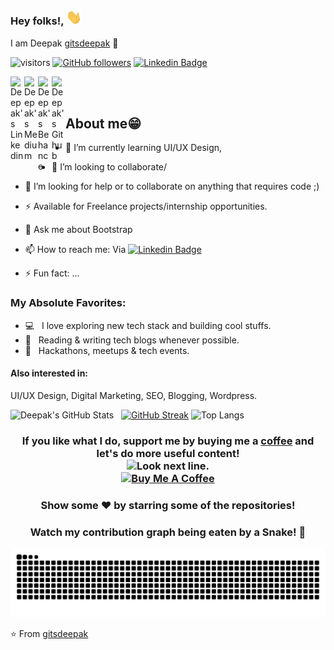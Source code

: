 ### Hey folks!, <img src="https://github.com/gitsdeepak/gitsdeepak/blob/master/Assets/Hi.gif" width="25px">
I am Deepak [gitsdeepak][website] 👋

![visitors](https://visitor-badge.laobi.icu/badge?page_id=gitsdeepak.gitsdeepak)
[![GitHub followers](https://img.shields.io/github/followers/gitsdeepak.svg?style=social&label=Follow)](https://github.com/gitsdeepak?tab=followers)
[![Linkedin Badge](https://img.shields.io/badge/-LinkedIn-0e76a8?style=flat-square&logo=Linkedin&logoColor=white)](https://linkedin.com/in/deepak-ds)

<a href="https://www.linkedin.com/in/deepak-ds">
  <img align="left" alt="Deepak's Linkedin" width="22px" src="https://cdn.jsdelivr.net/npm/simple-icons@v11.11.0/icons/linkedin.svg" />
</a>
<a href="https://medium.com/@deepakds">
  <img align="left" alt="Deepak's Medium" width="22px" src="https://cdn.jsdelivr.net/npm/simple-icons@v3/icons/medium.svg" />
</a>
<a href="https://www.behance.net/dd28">
  <img align="left" alt="Deepak's Behance" width="22px" src="https://cdn.jsdelivr.net/npm/simple-icons@v11.11.0/icons/behance.svg" />
</a>
<a href="https://github.com/gitsdeepak">
  <img align="left" alt="Deepak's Github" width="22px" src="https://cdn.jsdelivr.net/npm/simple-icons@v11.11.0/icons/github.svg" />
</a>
</br>
</br>

## About me😁

- 🌱 I’m currently learning UI/UX Design, 
- 👯 I’m looking to collaborate/
- 🤔 I’m looking for help or to collaborate on anything that requires code ;)
- ⚡ Available for Freelance projects/internship opportunities.
- 💬 Ask me about Bootstrap
- 📫 How to reach me: Via <!-- <a href="https://www.linkedin.com/in/deepak-ds">
  <img align="center" alt="Deepak's LinkedIn" width="22px" src="https://cdn.jsdelivr.net/npm/simple-icons@v3/icons/linkedin.svg" />  
</a>    -->
[![Linkedin Badge](https://img.shields.io/badge/-LinkedIn-0e76a8?style=flat-square&logo=Linkedin&logoColor=white)](https://linkedin.com/in/deepak-ds)

- ⚡ Fun fact: ...

### My Absolute Favorites:

- 💻 &nbsp; I love exploring new tech stack and building cool stuffs.
- 📰 &nbsp; Reading & writing tech blogs whenever possible.
- 🍕 &nbsp; Hackathons, meetups & tech events.


#### Also interested in:
 UI/UX Design, Digital Marketing, SEO, Blogging, Wordpress.


![Deepak's GitHub Stats](https://github-readme-stats.vercel.app/api?username=gitsdeepak&hide=[%22issues%22,%22contribs%22]&show_icons=true&title_color=fff&icon_color=79ff97&text_color=9f9f9f&bg_color=151515)
&nbsp;
[![GitHub Streak](https://github-readme-streak-stats.herokuapp.com?user=gitsdeepak&theme=dark&date_format=M%20j%5B%2C%20Y%5D)](https://git.io/streak-stats)
![Top Langs](https://github-readme-stats.vercel.app/api/top-langs/?username=gitsdeepak&layout=compact&title_color=fff&theme=radical)
<!--![Deepak GitHub Streak](https://github-readme-streak-stats.herokuapp.com/?user=gitsdeepak)  -->
<!-- [![GitHub Streak](https://github-readme-streak-stats.herokuapp.com?user=gitsdeepak&theme=dark&date_format=M%20j%5B%2C%20Y%5D)](https://git.io/streak-stats)  -->

<div align="center">
  
### If you like what I do, support me by buying me a [coffee](https://www.buymeacoffee.com/deepakds) and let's do more useful content! <br /> <img src="https://i.imgur.com/T31KN5a.png" alt="Look next line." height="24" /> <br /> <a href="https://www.buymeacoffee.com/deepakds" target="_blank"><img src="https://cdn.buymeacoffee.com/buttons/v2/default-white.png" alt="Buy Me A Coffee" height="50px" width="197px" /></a> 



### Show some ❤️ by starring some of the repositories!
  

### Watch my contribution graph being eaten by a Snake! 🐍

![Watch my contribution graph being eaten by a Snake!](https://raw.githubusercontent.com/gitsdeepak/gitsdeepak/master/soc/snake.svg)

</div>


⭐️ From [gitsdeepak](https://github.com/gitsdeepak)

[website]: https://deepakds.netlify.app/
